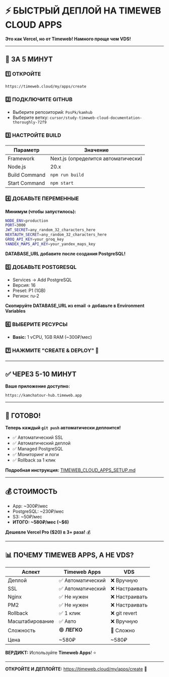 # ⚡ БЫСТРЫЙ ДЕПЛОЙ НА TIMEWEB CLOUD APPS

**Это как Vercel, но от Timeweb! Намного проще чем VDS!**

---

## 🎯 ЗА 5 МИНУТ

### 1️⃣ ОТКРОЙТЕ
```
https://timeweb.cloud/my/apps/create
```

### 2️⃣ ПОДКЛЮЧИТЕ GITHUB
- Выберите репозиторий: `PosPk/kamhub`
- Выберите ветку: `cursor/study-timeweb-cloud-documentation-thoroughly-72f9`

### 3️⃣ НАСТРОЙТЕ BUILD

| Параметр | Значение |
|----------|----------|
| Framework | Next.js (определится автоматически) |
| Node.js | 20.x |
| Build Command | `npm run build` |
| Start Command | `npm start` |

### 4️⃣ ДОБАВЬТЕ ПЕРЕМЕННЫЕ

**Минимум (чтобы запустилось):**
```bash
NODE_ENV=production
PORT=3000
JWT_SECRET=any_random_32_characters_here
NEXTAUTH_SECRET=any_random_32_characters_here
GROQ_API_KEY=your_groq_key
YANDEX_MAPS_API_KEY=your_yandex_maps_key
```

**DATABASE_URL добавите после создания PostgreSQL!**

### 5️⃣ ДОБАВЬТЕ POSTGRESQL
- Services → Add PostgreSQL
- Версия: 16
- Preset: P1 (1GB)
- Регион: ru-2

**Скопируйте DATABASE_URL из email → добавьте в Environment Variables**

### 6️⃣ ВЫБЕРИТЕ РЕСУРСЫ
- **Basic:** 1 vCPU, 1GB RAM (~300₽/мес)

### 7️⃣ НАЖМИТЕ "CREATE & DEPLOY" 🚀

---

## ✅ ЧЕРЕЗ 5-10 МИНУТ

**Ваше приложение доступно:**
```
https://kamchatour-hub.timeweb.app
```

---

## 🎉 ГОТОВО!

**Теперь каждый `git push` автоматически деплоится!**

- ✅ Автоматический SSL
- ✅ Автоматический деплой
- ✅ Managed PostgreSQL
- ✅ Мониторинг и логи
- ✅ Rollback за 1 клик

**Подробная инструкция:** [TIMEWEB_CLOUD_APPS_SETUP.md](./TIMEWEB_CLOUD_APPS_SETUP.md)

---

## 💰 СТОИМОСТЬ
- App: ~300₽/мес
- PostgreSQL: ~230₽/мес
- S3: ~50₽/мес
- **ИТОГО: ~580₽/мес (~$6)**

**Дешевле Vercel Pro ($20) в 3+ раза!** 💰

---

## 📊 ПОЧЕМУ TIMEWEB APPS, А НЕ VDS?

| Аспект | Timeweb Apps | VDS |
|--------|-------------|-----|
| Деплой | ✅ Автоматический | ❌ Вручную |
| SSL | ✅ Автоматический | ❌ Настраивать |
| Nginx | ✅ Не нужен | ❌ Настраивать |
| PM2 | ✅ Не нужен | ❌ Настраивать |
| Rollback | ✅ 1 клик | ❌ git revert |
| Масштабирование | ✅ Авто | ❌ Вручную |
| Сложность | 🟢 **ЛЕГКО** | 🔴 Сложно |
| Цена | ~580₽ | ~580₽ |

**ВЕРДИКТ:** Используйте **Timeweb Apps**! ⭐

---

**ОТКРОЙТЕ И ДЕПЛОЙТЕ:** https://timeweb.cloud/my/apps/create 🚀
